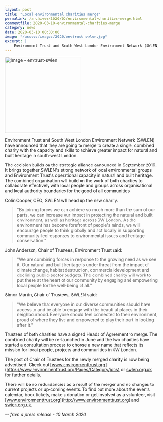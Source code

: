 ```yaml
---
layout: post
title: "Local environmental charities merge"
permalink: /archives/2020/03/environmental-charities-merge.html
commentfile: 2020-03-10-environmental-charities-merge
category: news
date: 2020-03-10 00:00:00
image: "/assets/images/2020/envtrust-swlen.jpg"
excerpt: |
    Environment Trust and South West London Environment Network (SWLEN) have announced that they are going to merge to create a single, combined charity with the capacity and skills to achieve greater impact for natural and built heritage in south-west London.
---
```

<a href="/assets/images/2020/envtrust-swlen.jpg" title="Click for a larger image"><img src="/assets/images/2020/envtrust-swlen-thumb.jpg" width="250" alt="Image - envtrust-swlen"  class="photo right"/></a>

Environment Trust and South West London Environment Network (SWLEN) have announced that they are going to merge to create a single, combined charity with the capacity and skills to achieve greater impact for natural and built heritage in south-west London.

The decision builds on the strategic alliance announced in September 2019. It brings together SWLEN's strong network of local environmental groups and Environment Trust's operational capacity in natural and built heritage.  The combined organisation will build on the work of both charities to collaborate effectively with local people and groups across organisational and local authority boundaries for the good of all communities.

Colin Cooper, CEO, SWLEN will head up the new charity.

> "By joining forces we can achieve so much more than the sum of our parts, we can increase our impact in protecting the natural and built environment, as well as heritage across SW London. As the environment has become forefront of people's minds, we will encourage people to think globally and act locally in supporting community-led responses to environmental issues and heritage conservation."

John Anderson, Chair of Trustees, Environment Trust said:

> "We are combining forces in response to the growing need as we see it. Our natural and built heritage is under threat from the impact of climate change, habitat destruction, commercial development and declining public-sector budgets. The combined charity will work to put these at the heart of our community by engaging and empowering local people for the well-being of all."

Simon Martin, Chair of Trustees, SWLEN said:

> "We believe that everyone in our diverse communities should have access to and be able to engage with the beautiful places in their neighbourhood. Everyone should feel connected to their environment, proud of where they live and empowered to play their part in looking after it."

Trustees of both charities have a signed Heads of Agreement to merge. The combined charity will be re-launched in June and the two charities have started a consultation process to choose a new name that reflects its mission for local people, projects and communities in SW London.

The post of Chair of Trustees for the newly merged charity is now being advertised. Check out [www.environmenttrust.org](https://www.environmenttrust.org/Pages/Category/jobs) or [swlen.org.uk](https://swlen.org.uk/get-involved/volunteer/) for further details.

There will be no redundancies as a result of the merger and no changes to current projects or up-coming events. To find out more about the events calendar, book tickets, make a donation or get involved as a volunteer, visit [www.environmenttrust.org](http://www.environmenttrust.org) and [swlen.org.uk](https://swlen.org.uk).

<cite>-- from a press release - 10 March 2020</cite>
